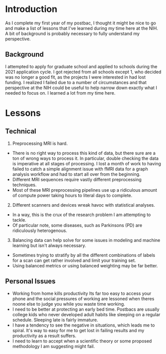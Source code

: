 # Introduction

As I complete my first year of my postbac, I thought it might be nice to go and make a list of lessons that I've learned during my time here at the NIH. A bit of background is probably necessary to fully understand my perspective.

## Background

I attempted to apply for graduate school and applied to schools during the 2021 application cycle. I got rejected from all schools except 1, who decided was no longer a good fit, as the projects I were interested in had lost funding. I realized I failed due to a number of circumstances and that perspective at the NIH could be useful to help narrow down exactly what I needed to focus on. I learned a lot from my time here.

# Lessons
## Technical

1. Preprocessing MRI is hard.
* There is no right way to process this kind of data, but there sure are a ton of wrong ways to process it. In particular, double checking the data is imperative at all stages of processing. I lost a month of work to having failed to catch a simple alignment issue with fMRI data for a graph analysis workflow and had to start all over from the beginning.
* Different MRI sequences require vastly different preprocessing techniques.
* Most of these MRI preprocessing pipelines use up a ridiculous amount of compute power taking hours to literal days to complete.
2. Different scanners and devices wreak havoc with statistical analyses.
* In a way, this is the crux of the research problem I am attempting to tackle.
* Of particular note, some diseases, such as Parkinsons (PD) are ridiculously heterogenous.
3. Balancing data can help solve for some issues in modeling and machine learning but isn't always necessary.
* Sometimes trying to stratify by all the different combinations of labels for a scan can get rather involved and limit your training set.
* Using balanced metrics or using balanced weighting may be far better.


## Personal Issues
* Working from home kills productivity
Its far too easy to access your phone and the social pressures of working are lessoned when theres noone else to judge you while you waste time working.
* I need to be better at protecting an early bed time.
Postbacs are usually college kids who never developed adult habits like sleeping on a regular schedule. Sleeping late is fairly immature.
* I have a tendency to see the negative in situations, which leads me to spiral.
It's way to easy for me to get lost in failing results and my productivity as a result suffers.
* I need to learn to accept when a scientific theory or some proposed methodology I am suggesting might fail.

